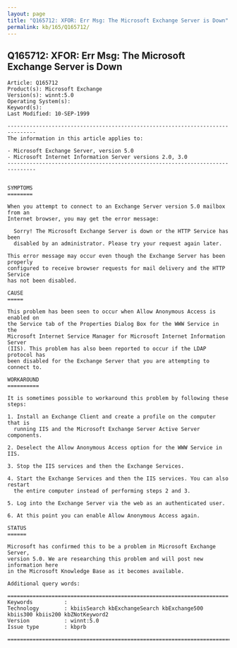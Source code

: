 ```yaml
---
layout: page
title: "Q165712: XFOR: Err Msg: The Microsoft Exchange Server is Down"
permalink: kb/165/Q165712/
---
```


## Q165712: XFOR: Err Msg: The Microsoft Exchange Server is Down

	Article: Q165712
	Product(s): Microsoft Exchange
	Version(s): winnt:5.0
	Operating System(s): 
	Keyword(s): 
	Last Modified: 10-SEP-1999
	
	-------------------------------------------------------------------------------
	The information in this article applies to:
	
	- Microsoft Exchange Server, version 5.0 
	- Microsoft Internet Information Server versions 2.0, 3.0 
	-------------------------------------------------------------------------------
	
	
	SYMPTOMS
	========
	
	When you attempt to connect to an Exchange Server version 5.0 mailbox from an
	Internet browser, you may get the error message:
	
	  Sorry! The Microsoft Exchange Server is down or the HTTP Service has been
	  disabled by an administrator. Please try your request again later.
	
	This error message may occur even though the Exchange Server has been properly
	configured to receive browser requests for mail delivery and the HTTP Service
	has not been disabled.
	
	CAUSE
	=====
	
	This problem has been seen to occur when Allow Anonymous Access is enabled on
	the Service tab of the Properties Dialog Box for the WWW Service in the
	Microsoft Internet Service Manager for Microsoft Internet Information Server
	(IIS). This problem has also been reported to occur if the LDAP protocol has
	been disabled for the Exchange Server that you are attempting to connect to.
	
	WORKAROUND
	==========
	
	It is sometimes possible to workaround this problem by following these steps:
	
	1. Install an Exchange Client and create a profile on the computer that is
	  running IIS and the Microsoft Exchange Server Active Server components.
	
	2. Deselect the Allow Anonymous Access option for the WWW Service in IIS.
	
	3. Stop the IIS services and then the Exchange Services.
	
	4. Start the Exchange Services and then the IIS services. You can also restart
	  the entire computer instead of performing steps 2 and 3.
	
	5. Log into the Exchange Server via the web as an authenticated user.
	
	6. At this point you can enable Allow Anonymous Access again.
	
	STATUS
	======
	
	Microsoft has confirmed this to be a problem in Microsoft Exchange Server,
	version 5.0. We are researching this problem and will post new information here
	in the Microsoft Knowledge Base as it becomes available.
	
	Additional query words:
	
	======================================================================
	Keywords          :  
	Technology        : kbiisSearch kbExchangeSearch kbExchange500 kbiis300 kbiis200 kbZNotKeyword2
	Version           : winnt:5.0
	Issue type        : kbprb
	
	=============================================================================
	
